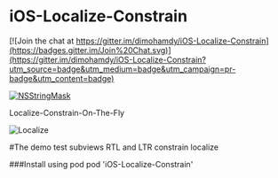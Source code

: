 # iOS-Localize-Constrain


[![Join the chat at https://gitter.im/dimohamdy/iOS-Localize-Constrain](https://badges.gitter.im/Join%20Chat.svg)](https://gitter.im/dimohamdy/iOS-Localize-Constrain?utm_source=badge&utm_medium=badge&utm_campaign=pr-badge&utm_content=badge)

[![NSStringMask](http://img.shields.io/cocoapods/v/iOS-Localize-Constrain.svg?style=flat)](https://cocoadocs.org/docsets/NSStringMask) 

Localize-Constrain-On-The-Fly

![Localize](https://raw.githubusercontent.com/dimohamdy/iOS-Localize-Constrain/master/image.gif)


#The demo test subviews RTL and LTR constrain localize


###Install using pod
pod 'iOS-Localize-Constrain'

